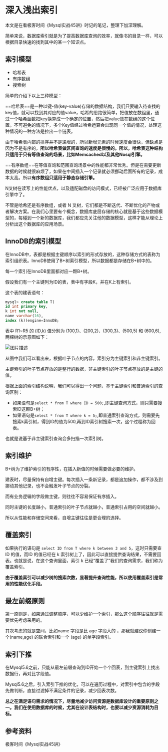 # 深入浅出索引

本文是在看极客时间《Mysql实战45讲》时记的笔记，整理下加深理解。

简单来说，数据库索引就是为了提高数据库查询的效率，就像书的目录一样，可以根据目录快速的找到其中的某一个知识点。

## 索引模型

- 哈希表
- 有序数组
- 搜索树

简单的介绍下以上三种模型：

==哈希表==是一种以键-值(key-value)存储的数据结构，我们只要输入待查找的key值，就可以找到其对应的值value，哈希的思路很简单，把值放在数组里，通过一个哈希函数把key换算成一个确定的位置，然后把value放在数组的这个位置。不可避免的情况下，多个Key值经过哈希运算会出现同一个值的情况，处理这种情况的一种方法是拉出一个链表。

由于哈希表内部的排序并不是递增的，所以新增元素的时候速度会很快，但缺点是因为不是有序的，**所以哈希表做区间查询的速度是很慢的。所以，哈希表这种结构只适用于只有等值查询的场景，比如Memcached以及其他Nosql引擎。**

==有序数组==在等值查询和范围查询场景中的性能都非常优秀。但是在需要更新数据的时候就很麻烦了，如果在中间插入一个记录就必须挪动后面所有的记录，成本太高。所以**有序数组只适用于静态存储引擎。**

N叉树在读写上的性能优点，以及适配磁盘的访问模式，已经被广泛应用于数据库引擎中了。

不管是哈希还是有序数组，或者 N 叉树，它们都是不断迭代、不断优化的产物或者解决方案。在我们心里要有个概念，数据库底层存储的核心就是基于这些数据模型的，每碰到一个新的数据库，我们都应先关注他的数据模型，这样才能从理论上分析出这个数据库的应用场景。

## InnoDB的索引模型

在InnoDB中，表都是根据主键顺序以索引的形式存放的，这种存储方式的表称为索引组织表。InnoDB使用了B+树索引模型，所以数据都是存储在B+树中的。

每一个索引在InnoDB里面都对应一颗B+树。

假设我们有一个主键列为ID的表，表中有字段K，并在K上有索引。

这个表的建表语句：

```sql
mysql> create table T(
id int primary key,
k int not null,
name varchar(16),
index (k))engine=InnoDB;
```

表中 R1~R5 的 (ID,k) 值分别为 (100,1)、(200,2)、(300,3)、(500,5) 和 (600,6),两棵树的示意图如下：

![图片描述][1]

从图中我们可以看出来，根据叶子节点的内容，索引分为主键索引和非主键索引。

主键索引的叶子节点存放的是整行的数据，非主键索引的叶子节点存放的是主键的值。

根据上面的索引结构说明，我们可以得出一个问题，基于主键索引和普通索引的查询区别：

- 如果语句是`select * from T where ID = 500;`,即主键查询方式，则只需要搜索ID这颗B+树；
- 如果语句是`select * from T where k = 5;`,即普通索引查询方式，则需要先搜索k索引树，得到ID的值为500,再到ID索引树搜索一次，这个过程称为回表。

也就是说基于非主键索引查询会多扫描一次索引树。

## 索引维护

B+树为了维护索引的有序性，在插入新值的时候需要做必要的维护。

建表时，尽量保持有自增主键。每次插入一条新记录，都是追加操作，都不涉及到挪动其他记录，也不会触发叶子节点的分裂。

而有业务逻辑的字段做主键，则往往不容易保证有序插入。

同时主键的长度越小，普通索引的叶子节点就越小，普通索引占用的空间就越小。

所以从性能和存储空间来看，自增主键往往是更合理的选择。

## 覆盖索引

如果执行的语句是 `select ID from T where k between 3 and 5`，这时只需要查 ID 的值，而ID 的值已经在 k 索引树上了，因此可以直接提供查询结果，不需要回表。也就是说，在这个查询里面，索引 k 已经“覆盖了”我们的查询需求，我们称为覆盖索引。

**由于覆盖索引可以减少树的搜索次数，显著提升查询性能，所以使用覆盖索引是常用的性能优化手段。**

## 最左前缀原则

第一原则是，如果通过调整顺序，可以少维护一个索引，那么这个顺序往往就是需要优先考虑采用的。

其次考虑的就是空间，比如name 字段是比 age 字段大的 ，那我就建议你创建一个(name,age) 的联合索引和一个 (age) 的单字段索引。

## 索引下推

在Mysql5.6之前，只能从最左前缀查询到ID开始一个个回表，到主键索引上找出数据行，再对比字段值。

Mysql5.6之后，引入索引下推的优化，可以在遍历过程中，对索引中包含的字段先做判断，直接过滤掉不满足条件的记录，减少回表次数。

**总之在满足语句需求的情况下，尽量地减少访问资源是数据库设计的重要原则之一。我们在使用数据库的时候，尤其在设计表结构时，也要以减少资源消耗为目标。**

## 参考资料

极客时间《Mysql实战45讲》


  [1]: /img/bVbn8sa